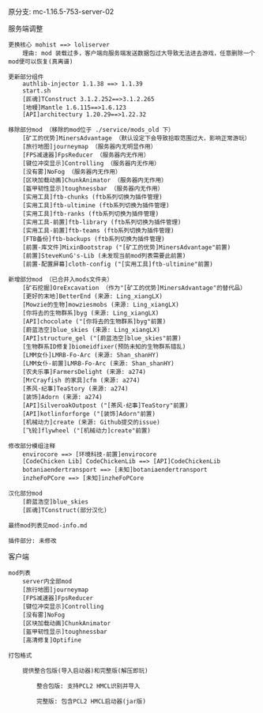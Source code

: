 原分支: mc-1.16.5-753-server-02

服务端调整

    更换核心 mohist ==> loliserver
        理由: mod 装载过多，客户端向服务端发送数据包过大导致无法进去游戏，任意删除一个mod便可以恢复(真离谱)

    更新部分组件
        authlib-injector 1.1.38 ==> 1.1.39
        start.sh
        [匠魂]TConstruct 3.1.2.252==>3.1.2.265
        [地幔]Mantle 1.6.115==>1.6.123
        [API]architectury 1.20.29==>1.22.32

    移除部分mod （移除的mod位于 ./service/mods_old 下）
        [矿工的优势]MinersAdvantage （默认设定下会导致拾取范围过大，影响正常游玩）
        [旅行地图]journeymap （服务器内无明显作用）
        [FPS减速器]FpsReducer （服务器内无作用）
        [键位冲突显示]Controlling （服务器内无作用）
        [没有雾]NoFog （服务器内无作用）
        [区块加载动画]ChunkAnimator （服务器内无作用）
        [盔甲韧性显示]toughnessbar （服务器内无作用）
        [实用工具]ftb-chunks (ftb系列切换为插件管理)
        [实用工具]ftb-ultimine (ftb系列切换为插件管理)
        [实用工具]ftb-ranks (ftb系列切换为插件管理)
        [实用工具-前置]ftb-library (ftb系列切换为插件管理)
        [实用工具-前置]ftb-teams (ftb系列切换为插件管理)
        [FTB备份]ftb-backups (ftb系列切换为插件管理)
        [前置-库文件]MixinBootstrap ("[矿工的优势]MinersAdvantage"前置)
        [前置]SteveKunG's-Lib (未发现当前mod列表需要此前置)
        [前置-配置屏幕]cloth-config ("[实用工具]ftb-ultimine"前置)

    新增部分mod （已合并入mods文件夹）
        [矿石挖掘]OreExcavation （作为"[矿工的优势]MinersAdvantage"的替代品）
        [更好的末地]BetterEnd (来源: Ling_xiangLX)
        [Mowzie的生物]mowziesmobs (来源: Ling_xiangLX)
        [你将去的生物群系]byg (来源: Ling_xiangLX)
        [API]chocolate ("[你将去的生物群系]byg"前置)
        [蔚蓝浩空]blue_skies (来源: Ling_xiangLX)
        [API]structure_gel ("[蔚蓝浩空]blue_skies"前置)
        [生物群系ID修复]biomeidfixer(预防未知的生物群系错乱)
        [LMM女仆]LMRB-Fo-Arc (来源: Shan_shanHY)
        [LMM女仆-前置]LMRB-Fo-Arc (来源: Shan_shanHY)
        [农夫乐事]FarmersDelight (来源: a274)
        [MrCrayfish 的家具]cfm (来源: a274)
        [茶风·纪事]TeaStory (来源: a274)
        [装饰]Adorn (来源: a274)
        [API]SilveroakOutpost ("[茶风·纪事]TeaStory"前置)
        [API]kotlinforforge ("[装饰]Adorn"前置)
        [机械动力]create (来源: Github提交的issue)
        [飞轮]flywheel ("[机械动力]create"前置)

    修改部分模组注释
        envirocore ==> [环境科技-前置]envirocore
        [CodeChicken Lib] CodeChickenLib ==> [API]CodeChickenLib
        botaniaendertransport ==> [未知]botaniaendertransport
        inzheFoPCore ==> [未知]inzheFoPCore

    汉化部分mod
        [蔚蓝浩空]blue_skies
        [匠魂]TConstruct(部分汉化)

    最终mod列表见mod-info.md
    
    插件部分: 未修改


客户端

    mod列表
        server内全部mod
        [旅行地图]journeymap
        [FPS减速器]FpsReducer
        [键位冲突显示]Controlling
        [没有雾]NoFog
        [区块加载动画]ChunkAnimator
        [盔甲韧性显示]toughnessbar
        [高清修复]Optifine

    打包格式

        提供整合包版(导入启动器)和完整版(解压即玩)

            整合包版: 支持PCL2 HMCL识别并导入

            完整版: 包含PCL2 HMCL启动器(jar版)




    

